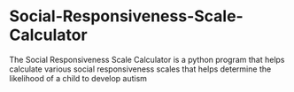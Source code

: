 # Social-Responsiveness-Scale-Calculator
The Social Responsiveness Scale Calculator is a python program that helps calculate various social responsiveness scales that helps determine the likelihood of a child to develop autism
